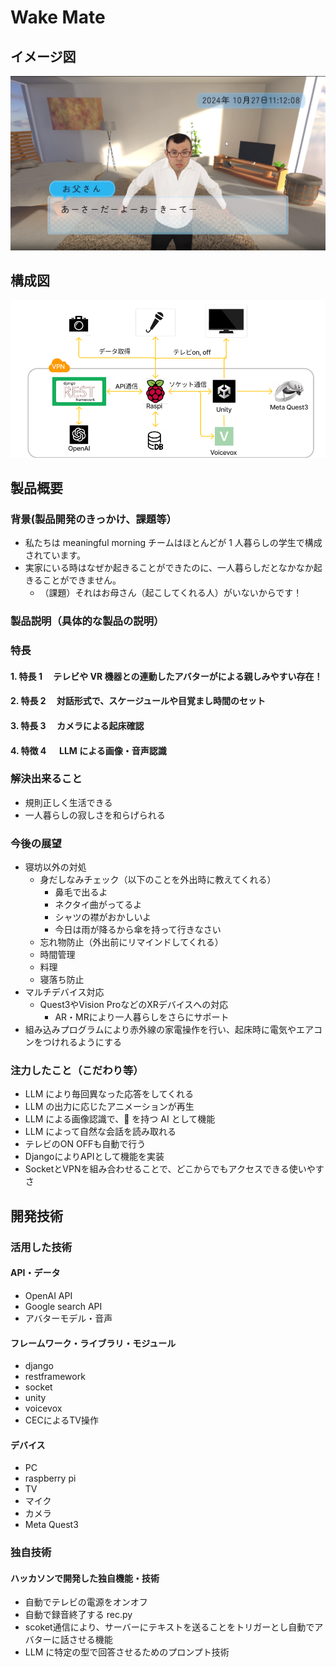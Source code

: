 # Wake Mate

## イメージ図

[![IMAGE ALT TEXT HERE](image/joyman.png)]()

## 構成図

[![IMAGE ALT TEXT HERE](image/architecture.png)]()

## 製品概要

### 背景(製品開発のきっかけ、課題等）

- 私たちは meaningful morning チームはほとんどが 1 人暮らしの学生で構成されています。
- 実家にいる時はなぜか起きることができたのに、一人暮らしだとなかなか起きることができません。
  - （課題）それはお母さん（起こしてくれる人）がいないからです！

### 製品説明（具体的な製品の説明）

### 特長

#### 1. 特長 1 　テレビや VR 機器との連動したアバターがによる親しみやすい存在！


#### 2. 特長 2 　対話形式で、スケージュールや目覚まし時間のセット


#### 3. 特長 3 　カメラによる起床確認

#### 4. 特徴 4 　 LLM による画像・音声認識

### 解決出来ること

- 規則正しく生活できる
- 一人暮らしの寂しさを和らげられる

### 今後の展望

- 寝坊以外の対処
  - 身だしなみチェック（以下のことを外出時に教えてくれる）
    - 鼻毛で出るよ
    - ネクタイ曲がってるよ
    - シャツの襟がおかしいよ
    - 今日は雨が降るから傘を持って行きなさい
  - 忘れ物防止（外出前にリマインドしてくれる）
  - 時間管理
  - 料理
  - 寝落ち防止
- マルチデバイス対応
  - Quest3やVision ProなどのXRデバイスへの対応
    - AR・MRにより一人暮らしをさらにサポート
- 組み込みプログラムにより赤外線の家電操作を行い、起床時に電気やエアコンをつけれるようにする

### 注力したこと（こだわり等）

- LLM により毎回異なった応答をしてくれる
- LLM の出力に応じたアニメーションが再生
- LLM による画像認識で、👀 を持つ AI として機能
- LLM によって自然な会話を読み取れる
- テレビのON OFFも自動で行う
- DjangoによりAPIとして機能を実装
- SocketとVPNを組み合わせることで、どこからでもアクセスできる使いやすさ

## 開発技術

### 活用した技術

#### API・データ

- OpenAI API
- Google search API
- アバターモデル・音声

#### フレームワーク・ライブラリ・モジュール

- django
- restframework
- socket
- unity
- voicevox
- CECによるTV操作

#### デバイス

- PC
- raspberry pi
- TV
- マイク
- カメラ
- Meta Quest3

### 独自技術

#### ハッカソンで開発した独自機能・技術
- 自動でテレビの電源をオンオフ
- 自動で録音終了する rec.py
- scoket通信により、サーバーにテキストを送ることをトリガーとし自動でアバターに話させる機能
- LLM に特定の型で回答させるためのプロンプト技術
